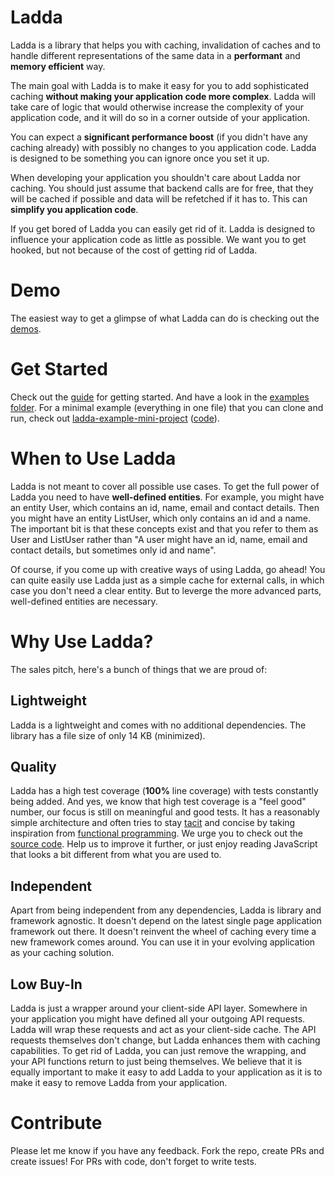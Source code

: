 # Ladda
Ladda is a library that helps you with caching, invalidation of caches and to handle different representations of the same data in a **performant** and **memory efficient** way. 

The main goal with Ladda is to make it easy for you to add sophisticated caching **without making your application code more complex**. Ladda will take care of logic that would otherwise increase the complexity of your application code, and it will do so in a corner outside of your application. 

You can expect a **significant performance boost** (if you didn't have any caching already) with possibly no changes to you application code. Ladda is designed to be something you can ignore once you set it up. 

When developing your application you shouldn't care about Ladda nor caching. You should just assume that backend calls are for free, that they will be cached if possible and data will be refetched if it has to. This can **simplify you application code**.

If you get bored of Ladda you can easily get rid of it. Ladda is designed to influence your application code as little as possible. We want you to get hooked, but not because of the cost of getting rid of Ladda.

# Demo
The easiest way to get a glimpse of what Ladda can do is checking out the [demos](/docs/Demo.md).

# Get Started
Check out the [guide](/docs/GettingStarted.md) for getting started. And have a look in the [examples folder](https://github.com/petercrona/ladda/tree/master/examples). For a minimal example (everything in one file) that you can clone and run, check out [ladda-example-mini-project](https://github.com/petercrona/ladda-example-mini-project) ([code](https://github.com/petercrona/ladda-example-mini-project/blob/master/script.js)).

# When to Use Ladda
Ladda is not meant to cover all possible use cases. To get the full power of Ladda you need to have **well-defined entities**. For example, you might have an entity User, which contains an id, name, email and contact details. Then you might have an entity ListUser, which only contains an id and a name. The important bit is that these concepts exist and that you refer to them as User and ListUser rather than "A user might have an id, name, email and contact details, but sometimes only id and name".

Of course, if you come up with creative ways of using Ladda, go ahead! You can quite easily use Ladda just as a simple cache for external calls, in which case you don't need a clear entity. But to leverge the more advanced parts, well-defined entities are necessary.

# Why Use Ladda?
The sales pitch, here's a bunch of things that we are proud of:

## Lightweight
Ladda is a lightweight and comes with no additional dependencies. The library has a file size of only 14 KB (minimized).

## Quality
Ladda has a high test coverage (**100%** line coverage) with tests constantly being added. And yes, we know that high test coverage is a "feel good" number, our focus is still on meaningful and good tests. It has a reasonably simple architecture and often tries to stay [tacit](https://www.youtube.com/watch?v=seVSlKazsNk&feature=youtu.be) and concise by taking inspiration from [functional programming](https://drboolean.gitbooks.io/mostly-adequate-guide/content/). We urge you to check out the [source code](https://github.com/petercrona/ladda/tree/master/src). Help us to improve it further, or just enjoy reading JavaScript that looks a bit different from what you are used to.

## Independent
Apart from being independent from any dependencies, Ladda is library and framework agnostic. It doesn't depend on the latest single page application framework out there. It doesn't reinvent the wheel of caching every time a new framework comes around. You can use it in your evolving application as your caching solution.

## Low Buy-In
Ladda is just a wrapper around your client-side API layer. Somewhere in your application you might have defined all your outgoing API requests. Ladda will wrap these requests and act as your client-side cache. The API requests themselves don't change, but Ladda enhances them with caching capabilities. To get rid of Ladda, you can just remove the wrapping, and your API functions return to just being themselves. We believe that it is equally important to make it easy to add Ladda to your application as it is to make it easy to remove Ladda from your application.

# Contribute
Please let me know if you have any feedback. Fork the repo, create PRs and create issues! For PRs with code, don't forget to write tests.
